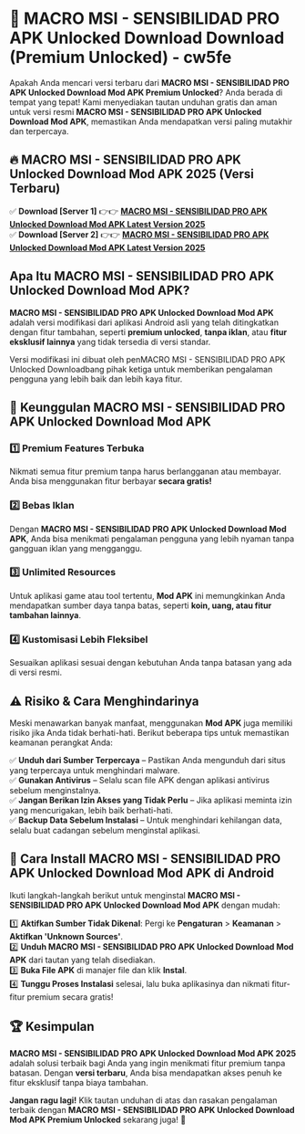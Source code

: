# 🎯 MACRO MSI - SENSIBILIDAD PRO APK Unlocked Download  Download (Premium Unlocked) -  cw5fe

Apakah Anda mencari versi terbaru dari **MACRO MSI - SENSIBILIDAD PRO APK Unlocked Download Mod APK Premium Unlocked**? Anda berada di tempat yang tepat! Kami menyediakan tautan unduhan gratis dan aman untuk versi resmi **MACRO MSI - SENSIBILIDAD PRO APK Unlocked Download Mod APK**, memastikan Anda mendapatkan versi paling mutakhir dan terpercaya.

## 🔥 MACRO MSI - SENSIBILIDAD PRO APK Unlocked Download Mod APK 2025 (Versi Terbaru)

✅ **Download [Server 1]** 👉👉 [**MACRO MSI - SENSIBILIDAD PRO APK Unlocked Download Mod APK Latest Version 2025**](https://momento.my/?title=MACRO_MSI_-_SENSIBILIDAD_PRO_APK_Unlocked_Download)  
✅ **Download [Server 2]** 👉👉 [**MACRO MSI - SENSIBILIDAD PRO APK Unlocked Download Mod APK Latest Version 2025**](https://momento.my/?title=MACRO_MSI_-_SENSIBILIDAD_PRO_APK_Unlocked_Download)  

## Apa Itu MACRO MSI - SENSIBILIDAD PRO APK Unlocked Download Mod APK?

**MACRO MSI - SENSIBILIDAD PRO APK Unlocked Download Mod APK** adalah versi modifikasi dari aplikasi Android asli yang telah ditingkatkan dengan fitur tambahan, seperti **premium unlocked**, **tanpa iklan**, atau **fitur eksklusif lainnya** yang tidak tersedia di versi standar.

Versi modifikasi ini dibuat oleh penMACRO MSI - SENSIBILIDAD PRO APK Unlocked Downloadbang pihak ketiga untuk memberikan pengalaman pengguna yang lebih baik dan lebih kaya fitur.

## 🎯 Keunggulan MACRO MSI - SENSIBILIDAD PRO APK Unlocked Download Mod APK

### 1️⃣ Premium Features Terbuka
Nikmati semua fitur premium tanpa harus berlangganan atau membayar. Anda bisa menggunakan fitur berbayar **secara gratis!**

### 2️⃣ Bebas Iklan
Dengan **MACRO MSI - SENSIBILIDAD PRO APK Unlocked Download Mod APK**, Anda bisa menikmati pengalaman pengguna yang lebih nyaman tanpa gangguan iklan yang mengganggu.

### 3️⃣ Unlimited Resources
Untuk aplikasi game atau tool tertentu, **Mod APK** ini memungkinkan Anda mendapatkan sumber daya tanpa batas, seperti **koin, uang, atau fitur tambahan lainnya**.

### 4️⃣ Kustomisasi Lebih Fleksibel
Sesuaikan aplikasi sesuai dengan kebutuhan Anda tanpa batasan yang ada di versi resmi.

## ⚠️ Risiko & Cara Menghindarinya

Meski menawarkan banyak manfaat, menggunakan **Mod APK** juga memiliki risiko jika Anda tidak berhati-hati. Berikut beberapa tips untuk memastikan keamanan perangkat Anda:

✅ **Unduh dari Sumber Terpercaya** – Pastikan Anda mengunduh dari situs yang terpercaya untuk menghindari malware.  
✅ **Gunakan Antivirus** – Selalu scan file APK dengan aplikasi antivirus sebelum menginstalnya.  
✅ **Jangan Berikan Izin Akses yang Tidak Perlu** – Jika aplikasi meminta izin yang mencurigakan, lebih baik berhati-hati.  
✅ **Backup Data Sebelum Instalasi** – Untuk menghindari kehilangan data, selalu buat cadangan sebelum menginstal aplikasi.

## 📌 Cara Install MACRO MSI - SENSIBILIDAD PRO APK Unlocked Download Mod APK di Android

Ikuti langkah-langkah berikut untuk menginstal **MACRO MSI - SENSIBILIDAD PRO APK Unlocked Download Mod APK** dengan mudah:

1️⃣ **Aktifkan Sumber Tidak Dikenal**: Pergi ke **Pengaturan** > **Keamanan** > **Aktifkan 'Unknown Sources'**.  
2️⃣ **Unduh MACRO MSI - SENSIBILIDAD PRO APK Unlocked Download Mod APK** dari tautan yang telah disediakan.  
3️⃣ **Buka File APK** di manajer file dan klik **Instal**.  
4️⃣ **Tunggu Proses Instalasi** selesai, lalu buka aplikasinya dan nikmati fitur-fitur premium secara gratis!

## 🏆 Kesimpulan

**MACRO MSI - SENSIBILIDAD PRO APK Unlocked Download Mod APK 2025** adalah solusi terbaik bagi Anda yang ingin menikmati fitur premium tanpa batasan. Dengan **versi terbaru**, Anda bisa mendapatkan akses penuh ke fitur eksklusif tanpa biaya tambahan.

**Jangan ragu lagi!** Klik tautan unduhan di atas dan rasakan pengalaman terbaik dengan **MACRO MSI - SENSIBILIDAD PRO APK Unlocked Download Mod APK Premium Unlocked** sekarang juga! 🚀
